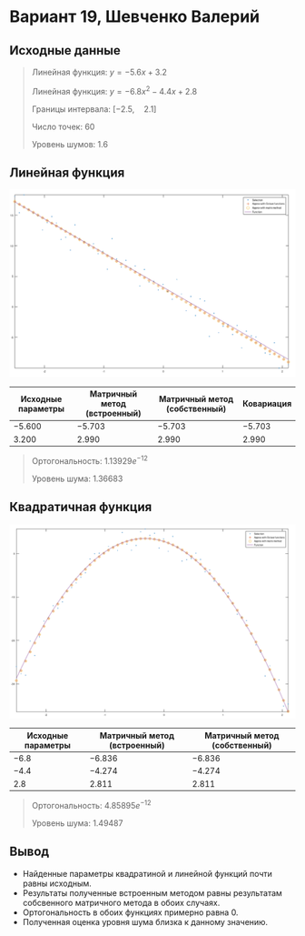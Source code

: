 # Вариант 19, Шевченко Валерий

## Исходные данные

> Линейная функция: $y = -5.6x + 3.2$
>
> Линейная функция: $y = -6.8x^2 - 4.4x + 2.8$
>
> Границы интервала: $[-2.5, \quad 2.1]$
>
> Число точек: $60$
>
> Уровень шумов: $1.6$

## Линейная функция

![lin](lin.png)

| Исходные параметры | Матричный метод (встроенный) | Матричный метод (собственный) | Ковариация |
| --- | --- | --- | --- |
| $-5.600$ | $-5.703$ | $-5.703$ | $-5.703$ |
| $3.200$ | $2.990$ | $2.990$ | $2.990$ |

> Ортогональность: $1.13929 e^{-12}$
>
> Уровень шума: $1.36683$

## Квадратичная функция

![quad](quad.png)

| Исходные параметры | Матричный метод (встроенный) | Матричный метод (собственный)
| --- | --- | --- |
| $-6.8$ | $-6.836$ | $-6.836$ |
| $-4.4$ | $-4.274$ | $-4.274$ |
| $2.8$ | $2.811$ | $2.811$ |

> Ортогональность: $4.85895e^{-12}$
>
> Уровень шума: $1.49487$

## Вывод

- Найденные параметры квадратиной и линейной функций почти равны исходным.
- Результаты полученные встроенным методом равны результатам собсвенного матричного метода в обоих случаях.
- Ортогональность в обоих функциях примерно равна 0.
- Полученная оценка уровня шума близка к данному значению.
